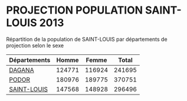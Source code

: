 # PROJECTION POPULATION SAINT-LOUIS 2013
	
Répartition de la population de SAINT-LOUIS par départements de projection selon le sexe
	
| Départements  | Homme | Femme | Total |
| --------- |:-----:|:-----:|:-----:|
| [DAGANA](DAGANA) | 124771 | 116924 | 241695 |
| [PODOR](PODOR) | 180976 | 189775 | 370751 |
| [SAINT-LOUIS](SAINT-LOUIS) | 147568 | 148928 | 296496 |
